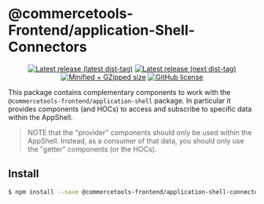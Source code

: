 # @commercetools-Frontend/application-Shell-Connectors

<p align="center">
  <a href="https://www.npmjs.com/package/@commercetools-frontend/application-shell-connectors"><img src="https://badgen.net/npm/v/@commercetools-frontend/application-shell-connectors" alt="Latest release (latest dist-tag)" /></a> <a href="https://www.npmjs.com/package/@commercetools-frontend/application-shell-connectors"><img src="https://badgen.net/npm/v/@commercetools-frontend/application-shell-connectors/next" alt="Latest release (next dist-tag)" /></a> <a href="https://bundlephobia.com/result?p=@commercetools-frontend/application-shell-connectors"><img src="https://badgen.net/bundlephobia/minzip/@commercetools-frontend/application-shell-connectors" alt="Minified + GZipped size" /></a> <a href="https://github.com/commercetools/merchant-center-application-kit/blob/master/LICENSE"><img src="https://badgen.net/github/license/commercetools/merchant-center-application-kit" alt="GitHub license" /></a>
</p>

This package contains complementary components to work with the `@commercetools-frontend/application-shell` package.
In particular it provides components (and HOCs) to access and subscribe to specific data within the AppShell.

> NOTE that the "provider" components should only be used within the AppShell. Instead, as a consumer of that data, you should only use the "getter" components (or the HOCs).

## Install

```bash
$ npm install --save @commercetools-frontend/application-shell-connectors
```
